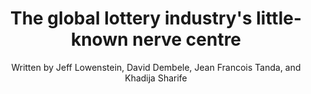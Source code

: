 ---
name: nerve-centre
image: nerve-centre.jpg
title: "The global lottery industry's little-known nerve centre"
subtitle: "Written by Jeff Lowenstein, David Dembele, Jean Francois Tanda, and Khadija Sharife"
summary: "What is the World Lottery Association, who is it working with, and how is it benefiting from the game of chance?"
meta: "This story was published by eNCA."
attribution: "Trust Africa supported this project."
external-url: http://www.enca.com/world/the-global-lottery-industrys-little-known-nerve-centre
series: lottery
user:
- tag: "trustafrica"
hashtag:
- tag: "Gamingthelottery"
- tag: "IFF"
---